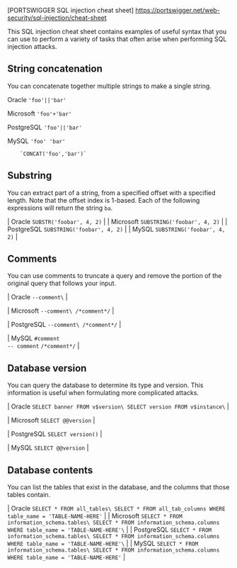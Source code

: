 
[PORTSWIGGER SQL injection cheat sheet] https://portswigger.net/web-security/sql-injection/cheat-sheet

This SQL injection cheat sheet contains examples of useful syntax that you can use to perform a variety of tasks that often arise when performing SQL injection attacks.

String concatenation
--------------------

You can concatenate together multiple strings to make a single string.

 Oracle  `'foo'||'bar'` 
 
 Microsoft  `'foo'+'bar'` 
 
 PostgreSQL  `'foo'||'bar'` 
 
 MySQL  `'foo' 'bar'` 
        
        `CONCAT('foo','bar')` 

Substring
---------

You can extract part of a string, from a specified offset with a specified length. Note that the offset index is 1-based. Each of the following expressions will return the string `ba`.

| Oracle  `SUBSTR('foobar', 4, 2)` |
| Microsoft  `SUBSTRING('foobar', 4, 2)` |
| PostgreSQL  `SUBSTRING('foobar', 4, 2)` |
| MySQL  `SUBSTRING('foobar', 4, 2)` |

Comments
--------

You can use comments to truncate a query and remove the portion of the original query that follows your input.

| Oracle  `--comment\` |

| Microsoft  `--comment\
/*comment*/` |

| PostgreSQL  `--comment\
/*comment*/` |

| MySQL  `#comment`\
`-- comment` 
`/*comment*/` |

Database version
----------------

You can query the database to determine its type and version. This information is useful when formulating more complicated attacks.

| Oracle  `SELECT banner FROM v$version\
SELECT version FROM v$instance\` |

| Microsoft  `SELECT @@version` |

| PostgreSQL  `SELECT version()` |

| MySQL  `SELECT @@version` |

Database contents
-----------------

You can list the tables that exist in the database, and the columns that those tables contain.

| Oracle  `SELECT * FROM all_tables\
SELECT * FROM all_tab_columns WHERE table_name = 'TABLE-NAME-HERE'` |
| Microsoft  `SELECT * FROM information_schema.tables\
SELECT * FROM information_schema.columns WHERE table_name = 'TABLE-NAME-HERE'\` |
| PostgreSQL  `SELECT * FROM information_schema.tables\
SELECT * FROM information_schema.columns WHERE table_name = 'TABLE-NAME-HERE'\` |
| MySQL  `SELECT * FROM information_schema.tables\
SELECT * FROM information_schema.columns WHERE table_name = 'TABLE-NAME-HERE'` |
